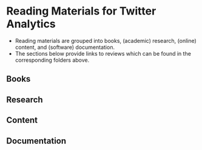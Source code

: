 # Reading Materials for Twitter Analytics

- Reading materials are grouped into books, (academic) research,
(online) content, and (software) documentation.
- The sections below provide links to reviews which can be found
in the corresponding folders above.

## Books

## Research

## Content

## Documentation
